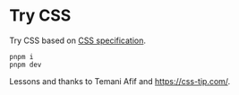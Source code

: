 # Try CSS

Try CSS based on [CSS specification](https://www.w3.org/TR/CSS/#css).

    pnpm i
    pnpm dev

Lessons and thanks to Temani Afif and <https://css-tip.com/>.
